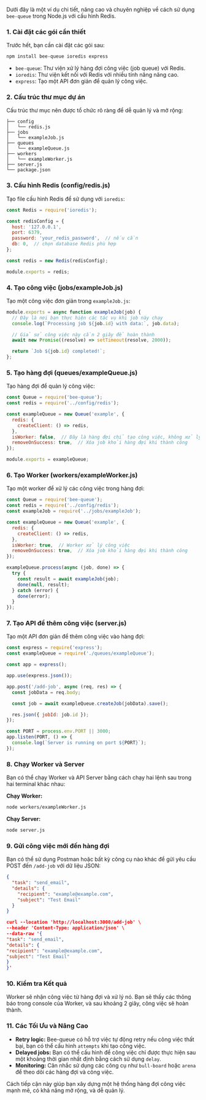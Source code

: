 Dưới đây là một ví dụ chi tiết, nâng cao và chuyên nghiệp về cách sử dụng `bee-queue` trong Node.js với cấu hình Redis.

### 1. Cài đặt các gói cần thiết

Trước hết, bạn cần cài đặt các gói sau:

```bash
npm install bee-queue ioredis express
```

- `bee-queue`: Thư viện xử lý hàng đợi công việc (job queue) với Redis.
- `ioredis`: Thư viện kết nối với Redis với nhiều tính năng nâng cao.
- `express`: Tạo một API đơn giản để quản lý công việc.

### 2. Cấu trúc thư mục dự án

Cấu trúc thư mục nên được tổ chức rõ ràng để dễ quản lý và mở rộng:

```
├── config
│   └── redis.js
├── jobs
│   └── exampleJob.js
├── queues
│   └── exampleQueue.js
├── workers
│   └── exampleWorker.js
├── server.js
└── package.json
```

### 3. Cấu hình Redis (config/redis.js)

Tạo file cấu hình Redis để sử dụng với `ioredis`:

```javascript
const Redis = require('ioredis');

const redisConfig = {
  host: '127.0.0.1',
  port: 6379,
  password: 'your_redis_password',  // nếu cần
  db: 0,  // chọn database Redis phù hợp
};

const redis = new Redis(redisConfig);

module.exports = redis;
```

### 4. Tạo công việc (jobs/exampleJob.js)

Tạo một công việc đơn giản trong `exampleJob.js`:

```javascript
module.exports = async function exampleJob(job) {
  // Đây là nơi bạn thực hiện các tác vụ khi job này chạy
  console.log(`Processing job ${job.id} with data:`, job.data);

  // Giả sử công việc này cần 2 giây để hoàn thành
  await new Promise((resolve) => setTimeout(resolve, 2000));

  return `Job ${job.id} completed!`;
};
```

### 5. Tạo hàng đợi (queues/exampleQueue.js)

Tạo hàng đợi để quản lý công việc:

```javascript
const Queue = require('bee-queue');
const redis = require('../config/redis');

const exampleQueue = new Queue('example', {
  redis: {
    createClient: () => redis,
  },
  isWorker: false,  // Đây là hàng đợi chỉ tạo công việc, không xử lý
  removeOnSuccess: true,  // Xóa job khỏi hàng đợi khi thành công
});

module.exports = exampleQueue;
```

### 6. Tạo Worker (workers/exampleWorker.js)

Tạo một worker để xử lý các công việc trong hàng đợi:

```javascript
const Queue = require('bee-queue');
const redis = require('../config/redis');
const exampleJob = require('../jobs/exampleJob');

const exampleQueue = new Queue('example', {
  redis: {
    createClient: () => redis,
  },
  isWorker: true,  // Worker xử lý công việc
  removeOnSuccess: true,  // Xóa job khỏi hàng đợi khi thành công
});

exampleQueue.process(async (job, done) => {
  try {
    const result = await exampleJob(job);
    done(null, result);
  } catch (error) {
    done(error);
  }
});
```

### 7. Tạo API để thêm công việc (server.js)

Tạo một API đơn giản để thêm công việc vào hàng đợi:

```javascript
const express = require('express');
const exampleQueue = require('./queues/exampleQueue');

const app = express();

app.use(express.json());

app.post('/add-job', async (req, res) => {
  const jobData = req.body;

  const job = await exampleQueue.createJob(jobData).save();

  res.json({ jobId: job.id });
});

const PORT = process.env.PORT || 3000;
app.listen(PORT, () => {
  console.log(`Server is running on port ${PORT}`);
});
```

### 8. Chạy Worker và Server

Bạn có thể chạy Worker và API Server bằng cách chạy hai lệnh sau trong hai terminal khác nhau:

**Chạy Worker:**

```bash
node workers/exampleWorker.js
```

**Chạy Server:**

```bash
node server.js
```

### 9. Gửi công việc mới đến hàng đợi

Bạn có thể sử dụng Postman hoặc bất kỳ công cụ nào khác để gửi yêu cầu POST đến `/add-job` với dữ liệu JSON:

```json
{
  "task": "send_email",
  "details": {
    "recipient": "example@example.com",
    "subject": "Test Email"
  }
}

curl --location 'http://localhost:3000/add-job' \
--header 'Content-Type: application/json' \
--data-raw '{
"task": "send_email",
"details": {
"recipient": "example@example.com",
"subject": "Test Email"
}
}'

```

### 10. Kiểm tra Kết quả

Worker sẽ nhận công việc từ hàng đợi và xử lý nó. Bạn sẽ thấy các thông báo trong console của Worker, và sau khoảng 2 giây, công việc sẽ hoàn thành.

### 11. Các Tối Ưu và Nâng Cao

- **Retry logic:** Bee-queue có hỗ trợ việc tự động retry nếu công việc thất bại, bạn có thể cấu hình `attempts` khi tạo công việc.
- **Delayed jobs:** Bạn có thể cấu hình để công việc chỉ được thực hiện sau một khoảng thời gian nhất định bằng cách sử dụng `delay`.
- **Monitoring:** Cân nhắc sử dụng các công cụ như `bull-board` hoặc `arena` để theo dõi các hàng đợi và công việc.

Cách tiếp cận này giúp bạn xây dựng một hệ thống hàng đợi công việc mạnh mẽ, có khả năng mở rộng, và dễ quản lý.